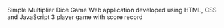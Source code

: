 Simple Multiplier Dice Game
Web application developed using HTML, CSS and JavaScript
3 player game with score record
